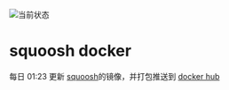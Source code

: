 ![当前状态](https://github.com/FormatToday/squoosh-docker/actions/workflows/docker-publish.yml/badge.svg)

# squoosh docker

每日 01:23 更新 [squoosh](https://github.com/GoogleChromeLabs/squoosh)的镜像，并打包推送到 [docker hub](https://hub.docker.com/r/formattoday/squoosh/)
